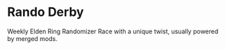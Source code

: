# Rando Derby
Weekly Elden Ring Randomizer Race with a unique twist, usually powered by merged mods. 
